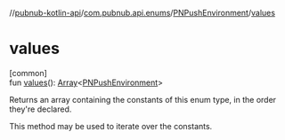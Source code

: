 //[pubnub-kotlin-api](../../../index.md)/[com.pubnub.api.enums](../index.md)/[PNPushEnvironment](index.md)/[values](values.md)

# values

[common]\
fun [values](values.md)(): [Array](https://kotlinlang.org/api/latest/jvm/stdlib/kotlin/-array/index.html)&lt;[PNPushEnvironment](index.md)&gt;

Returns an array containing the constants of this enum type, in the order they're declared.

This method may be used to iterate over the constants.
